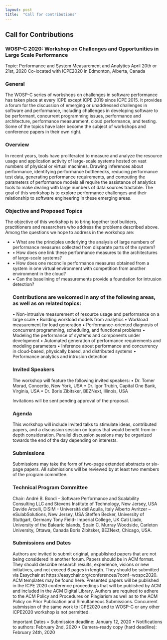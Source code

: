 ```yaml
---
layout: post
title:  "Call for contributions"
---
```

<h2>Call for Contributions</h2>
<h3>WOSP-C 2020: Workshop on Challenges and Opportunities in Large Scale Performance</h3>
<p>Topic: Performance and System Measurement and Analytics
April 20th or 21st, 2020
Co-located with ICPE2020 in Edmonton, Alberta, Canada</p>
<h3>General</h3>
<p>The WOSP-C series of workshops on challenges in software performance has taken place at every ICPE except ICPE 2019 since ICPE 2015. It provides a forum for the discussion of emerging or unaddressed challenges in software and performance, including challenges in developing software to be performant, concurrent programming issues, performance and architecture, performance measurement, cloud performance, and testing. Some of the topics have later become the subject of workshops and conference papers in their own right.</p>
<h3>Overview</h3>
<p>In recent years, tools have proliferated to measure and analyze the resource usage and application activity of large-scale systems hosted on vast numbers of physical or virtual machines. Drawing inferences about performance, identifying performance bottlenecks, reducing performance test data, generating performance requirements, and computing the parameters of performance models all require the assistance of analytics tools to make dealing with large numbers of data sources tractable. The goal of this workshop is to explore performance challenges and their relationship to software engineering in these emerging areas.</p>

<h3>Objective and Proposed Topics</h3>
<p>The objective of this workshop is to bring together tool builders, practitioners and researchers who address the problems described above. Among the questions we hope to address in the workshop are:</p>
<p>
<ul>
<li>
•	What are the principles underlying the analysis of large numbers of performance measures collected from disparate parts of the system?</li>
<li>
•	How does one link these performance measures to the architectures of large-scale systems?
</li>
<li>
•	How does one reconcile performance measures obtained from a system in one virtual environment with competition from another environment in the cloud?
</li>
<li>
•	Can the baselining of measurements provide a foundation for intrusion detection?
</li>
</p>

<h3>Contributions are welcomed in any of the following areas, as well as on related topics:</h3>
<p>
•	Non-intrusive measurement of resource usage and performance on a large scale
•	Building workload models from analytics
•	Workload measurement for load generation
•	Performance-oriented diagnosis of concurrent programming, scheduling, and functional problems
•	Modeling the performance of systems and components under development
•	Automated generation of performance requirements and modeling parameters
•	Inference about performance and concurrency in cloud-based, physically based, and distributed systems
•	Performance analytics and intrusion detection
</p>
<h3>Invited Speakers</h3>
<p>The workshop will feature the following invited speakers:
•	Dr. Tomer Morad, Concertio, New York, USA
•	Dr. Igor Trubin, Capital One Bank, Virginia, USA
•	Dr. Boris Zibitsker, BEZNext, Illinois, USA

Invitations will be sent pending approval of the proposal.</p>

<h3>Agenda</h3>
<p>This workshop will include invited talks to stimulate ideas, contributed papers, and a discussion session on topics that would benefit from in-depth consideration.  Parallel discussion sessions may be organized towards the end of the day depending on interests.</p>

<h3>Submissions</h3>
<p>Submissions may take the form of two-page extended abstracts or six-page papers. All submissions will be reviewed by at least two members of the program committee.</p>

<h3>Technical Program Committee</h3>
<p>Chair: André B. Bondi – Software Performance and Scalability Consulting LLC and Stevens Institute of Technology, New Jersey, USA
Davide Arcelli, DISIM - Universitá dell’Aquila, Italy
Alberto Avritzer – eSulabSolutions, New Jersey, USA
Steffen Becker, University of Stuttgart, Germany
Tony Field- Imperial College, UK
Cati Llado, University of the Balearic Islands, Spain
C. Murray Woodside, Carleton University, Ottawa, Canada
Boris Zibitsker, BEZNext, Chicago, USA.</p>

<h3>Submissions and Dates</h3>
<p>Authors are invited to submit original, unpublished papers that are not being considered in another forum. Papers should be in ACM format. They should describe research results, experience, visions or new initiatives, and not exceed 6 pages in length. They should be submitted via Easychair at https://easychair.org/conferences/?conf=wospc2020.  ACM templates may be found here. Presented papers will be published in the ICPE 2020 conference proceedings that will be published by ACM and included in the ACM Digital Library. Authors are required to adhere to the ACM Policy and Procedures on Plagiarism  as well as to the ACM Policy on Prior Publication and Simultaneous Submissions. Concurrent submission of the same work to ICPE2020 and to WOSP-C or any other ICPE2020 workshop is not permitted.</p>

<p>Important Dates
•	Submission deadline: January 12, 2020
•	Notifications to authors: February 2nd, 2020
•	Camera-ready copy (hard deadline): February 24th, 2020
</p>